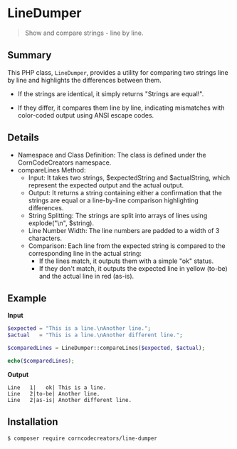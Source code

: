 # LineDumper
> Show and compare strings - line by line.

## Summary
This PHP class, `LineDumper`, provides a utility for comparing two strings line by line and highlights the differences between them. 

- If the strings are identical, it simply returns "Strings are equal!". 

- If they differ, it compares them line by line, indicating mismatches with color-coded output using ANSI escape codes.

## Details
- Namespace and Class Definition: The class is defined under the CornCodeCreators namespace.
- compareLines Method:
  - Input: It takes two strings, $expectedString and $actualString, which represent the expected output and the actual output.
  - Output: It returns a string containing either a confirmation that the strings are equal or a line-by-line comparison highlighting differences. 
  - String Splitting: The strings are split into arrays of lines using explode("\n", $string).
  - Line Number Width: The line numbers are padded to a width of 3 characters. 
  - Comparison: Each line from the expected string is compared to the corresponding line in the actual string:
    - If the lines match, it outputs them with a simple "ok" status.
    - If they don't match, it outputs the expected line in yellow (to-be) and the actual line in red (as-is).

## Example
**Input**
```php
$expected = "This is a line.\nAnother line.";
$actual   = "This is a line.\nAnother different line.";

$comparedLines = LineDumper::compareLines($expected, $actual);

echo($comparedLines);
```
**Output**
```shell
Line   1|   ok| This is a line.
Line   2|to-be| Another line.
Line   2|as-is| Another different line.
```

## Installation

```shell
$ composer require corncodecreators/line-dumper
```